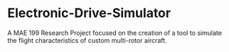 # Electronic-Drive-Simulator
 A MAE 199 Research Project focused on the creation of a tool to simulate the flight characteristics of custom multi-rotor aircraft.
